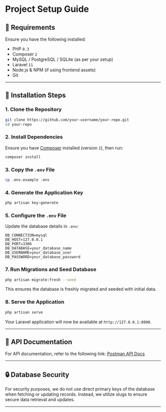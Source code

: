 # Project Setup Guide

## 📌 Requirements
Ensure you have the following installed:
- PHP `8.3`
- Composer `2`
- MySQL / PostgreSQL / SQLite (as per your setup)
- Laravel `11`
- Node.js & NPM (if using frontend assets)
- Git

---

## 🚀 Installation Steps

### **1. Clone the Repository**
```sh
git clone https://github.com/your-username/your-repo.git
cd your-repo
```

### **2. Install Dependencies**
Ensure you have [Composer](https://getcomposer.org/) installed (version `2`), then run:
```sh
composer install
```

### **3. Copy the `.env` File**
```sh
cp .env.example .env
```

### **4. Generate the Application Key**
```sh
php artisan key:generate
```

### **5. Configure the `.env` File**
Update the database details in `.env`:
```env
DB_CONNECTION=mysql
DB_HOST=127.0.0.1
DB_PORT=3306
DB_DATABASE=your_database_name
DB_USERNAME=your_database_user
DB_PASSWORD=your_database_password
```
### **7. Run Migrations and Seed Database**
```sh
php artisan migrate:fresh --seed
```
This ensures the database is freshly migrated and seeded with initial data.

### **8. Serve the Application**
```sh
php artisan serve
```
Your Laravel application will now be available at `http://127.0.0.1:8000`.

---

## 📖 API Documentation
For API documentation, refer to the following link:
[Postman API Docs](https://documenter.getpostman.com/view/22887678/2sAYdcrC1L)

---

## 🔒 Database Security
For security purposes, we do not use direct primary keys of the database when fetching or updating records. Instead, we utilize slugs to ensure secure data retrieval and updates.

---

